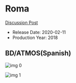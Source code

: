 # Roma

[Discussion Post](https://www.avsforum.com/threads/bass-eq-for-filtered-movies.2995212/post-59273456)

* Release Date: 2020-02-11
* Production Year: 2018

## BD/ATMOS(Spanish)

![img 0](https://i.imgur.com/xGs3BFE.jpg)

![img 1](https://i.imgur.com/m8b9VGF.png)

